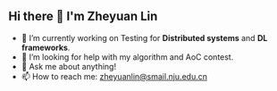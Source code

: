 ## Hi there 👋 I'm Zheyuan Lin

<!--
**MartyLinZY/MartyLinZY** is a ✨ _special_ ✨ repository because its `README.md` (this file) appears on your GitHub profile.

Here are some ideas to get you started:
-->

- 🔭 I’m currently working on Testing for **Distributed systems** and **DL frameworks**.
- 🤔 I’m looking for help with my algorithm and AoC contest.
- 💬 Ask me about anything! 
- 📫 How to reach me: zheyuanlin@smail.nju.edu.cn
<!--//- 😄 Pronouns: ...
//- ⚡ Fun fact: ...-->

<!--
<table frame=void>
  <tbody>
    <tr>
      <td><img src="https://github-readme-stats.vercel.app/api/top-langs/?username=martylinzy&layout=compact&langs_count=6"></td>
      <td><img src="https://github-readme-stats.vercel.app/api/wakatime?username=martylin&langs_count=6" ></td>
    </tr>
  </tbody>
</table>-->


<!--
<h3 align="left">Languages and Tools:</h3>

<p>&nbsp;<img align="center" src="https://github-readme-stats.vercel.app/api?username=martylinzy&show_icons=true&locale=en?count_private=true" alt="martylinzy" /></p>
-->
